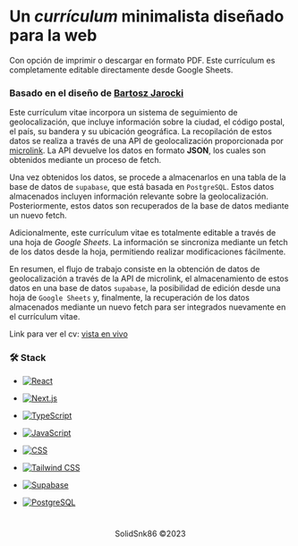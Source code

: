 # Un <em>currículum</em> minimalista diseñado para la web

Con opción de imprimir o descargar en formato PDF. Este currículum es completamente editable directamente desde Google Sheets.

### Basado en el diseño de <a href="https://github.com/BartoszJarocki/cv">Bartosz Jarocki</a>

Este currículum vitae incorpora un sistema de seguimiento de geolocalización, que incluye información sobre la ciudad, el código postal, el país, su bandera y su ubicación geográfica. La recopilación de estos datos se realiza a través de una API de geolocalización proporcionada por [microlink](https://geolocation.microlink.io). La API devuelve los datos en formato **JSON**, los cuales son obtenidos mediante un proceso de fetch.

Una vez obtenidos los datos, se procede a almacenarlos en una tabla de la base de datos de `supabase`, que está basada en `PostgreSQL`. Estos datos almacenados incluyen información relevante sobre la geolocalización. Posteriormente, estos datos son recuperados de la base de datos mediante un nuevo fetch.

Adicionalmente, este currículum vitae es totalmente editable a través de una hoja de <i color="#00AC47">Google Sheets</i>. La información se sincroniza mediante un fetch de los datos desde la hoja, permitiendo realizar modificaciones fácilmente.

En resumen, el flujo de trabajo consiste en la obtención de datos de geolocalización a través de la API de microlink, el almacenamiento de estos datos en una base de datos `supabase`, la posibilidad de edición desde una hoja de `Google Sheets` y, finalmente, la recuperación de los datos almacenados mediante un nuevo fetch para ser integrados nuevamente en el currículum vitae.

Link para ver el cv: [vista en vivo](https://cv-gec.vercel.app/)

### 🛠️ Stack

- [![React](https://img.shields.io/badge/React-%2320232a.svg?style=for-the-badge&logo=react&logoColor=%2361DAFB)](https://reactjs.org/)

- [![Next.js](https://img.shields.io/badge/Next.js-%23000000.svg?style=for-the-badge&logo=next.js&logoColor=white)](https://nextjs.org/)

- [![TypeScript](https://img.shields.io/badge/TypeScript-%23007ACC.svg?style=for-the-badge&logo=typescript&logoColor=white)](https://www.typescriptlang.org/)

- [![JavaScript](https://img.shields.io/badge/JavaScript-%23F7DF1E.svg?style=for-the-badge&logo=javascript&logoColor=black)](https://developer.mozilla.org/en-US/docs/Web/JavaScript)

- [![CSS](https://img.shields.io/badge/CSS-%231572B6.svg?style=for-the-badge&logo=css3&logoColor=white)](https://developer.mozilla.org/en-US/docs/Web/CSS)

- [![Tailwind CSS](https://img.shields.io/badge/Tailwind%20CSS-%2338B2AC.svg?style=for-the-badge&logo=tailwind-css&logoColor=white)](https://tailwindcss.com/)

- [![Supabase](https://img.shields.io/badge/Supabase-3540C8.svg?style=for-the-badge&logo=supabase&logoColor=white)](https://supabase.io/)

- [![PostgreSQL](https://img.shields.io/badge/PostgreSQL-%23336791.svg?style=for-the-badge&logo=postgresql&logoColor=white)](https://www.postgresql.org/)

#

<div align="center">
  <p>SolidSnk86 ©2023</p>
</div>
